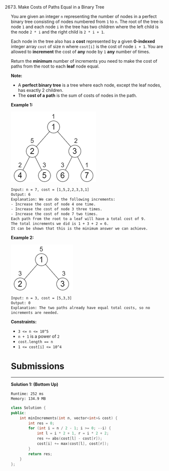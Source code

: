 2673. Make Costs of Paths Equal in a Binary Tree

You are given an integer `n` representing the number of nodes in a perfect binary tree consisting of nodes numbered from `1` to `n`. The root of the tree is node `1` and each node `i` in the tree has two children where the left child is the node `2 * i` and the right child is `2 * i + 1`.

Each node in the tree also has a **cost** represented by a given **0-indexed** integer array `cost` of size n where `cost[i]` is the cost of node `i + 1`. You are allowed to **increment** the cost of **any** node by `1` **any** number of times.

Return the **minimum** number of increments you need to make the cost of paths from the root to each **leaf** node equal.

**Note:**

* A **perfect binary tree** is a tree where each node, except the leaf nodes, has exactly 2 children.
* The **cost of a path** is the sum of costs of nodes in the path.
 

**Example 1:**

![2673_binaryytreeedrawio-4.png](img/2673_binaryytreeedrawio-4.png)
```
Input: n = 7, cost = [1,5,2,2,3,3,1]
Output: 6
Explanation: We can do the following increments:
- Increase the cost of node 4 one time.
- Increase the cost of node 3 three times.
- Increase the cost of node 7 two times.
Each path from the root to a leaf will have a total cost of 9.
The total increments we did is 1 + 3 + 2 = 6.
It can be shown that this is the minimum answer we can achieve.
```

**Example 2:**

![2673_binaryytreee2drawio.png](img/2673_binaryytreee2drawio.png)
```
Input: n = 3, cost = [5,3,3]
Output: 0
Explanation: The two paths already have equal total costs, so no increments are needed.
```

**Constraints:**

* `3 <= n <= 10^5`
* `n + 1` is a power of `2`
* `cost.length == n`
* `1 <= cost[i] <= 10^4`

# Submissions
---
**Solution 1: (Bottom Up)**
```
Runtime: 252 ms
Memory: 134.9 MB
```
```c++
class Solution {
public:
    int minIncrements(int n, vector<int>& cost) {
        int res = 0;
        for (int i = n / 2 - 1; i >= 0; --i) {
            int l = i * 2 + 1, r = i * 2 + 2;
            res += abs(cost[l] - cost[r]);
            cost[i] += max(cost[l], cost[r]);
        }
        return res;
    }
};
```
